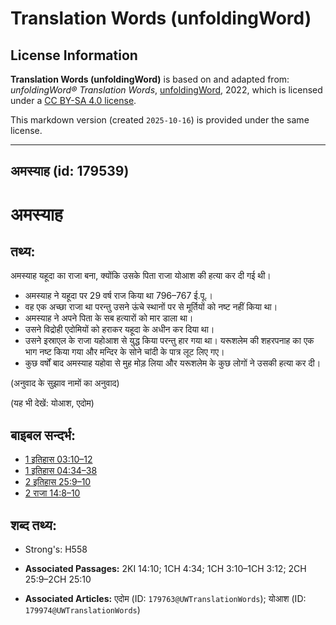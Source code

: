 # Translation Words (unfoldingWord)

## License Information

**Translation Words (unfoldingWord)** is based on and adapted from: _unfoldingWord® Translation Words_, [unfoldingWord](https://unfoldingword.org/utw), 2022, which is licensed under a [CC BY-SA 4.0 license](https://creativecommons.org/licenses/by-sa/4.0/legalcode.en).

This markdown version (created `2025-10-16`) is provided under the same license.



--------------------------------

## अमस्याह (id: 179539)

अमस्याह
=======

तथ्य:
-----

अमस्याह यहूदा का राजा बना, क्योंकि उसके पिता राजा योआश की हत्या कर दी गई थी।

* अमस्याह ने यहूदा पर 29 वर्ष राज किया था 796–767 ई.पू.।
* वह एक अच्छा राजा था परन्तु उसने ऊंचे स्थानों पर से मूर्तियों को नष्ट नहीं किया था।
* अमस्याह ने अपने पिता के सब हत्यारों को मार डाला था।
* उसने विद्रोही एदोमियों को हराकर यहूदा के अधीन कर दिया था।
* उसने इस्राएल के राजा यहोआश से युद्ध किया परन्तु हार गया था। यरूशलेम की शहरपनाह का एक भाग नष्ट किया गया और मन्दिर के सोने चांदी के पात्र लूट लिए गए।
* कुछ वर्षों बाद अमस्याह यहोवा से मुह मोड़ लिया और यरूशलेम के कुछ लोगों ने उसकी हत्या कर दी।

(अनुवाद के सुझाव नामों का अनुवाद)

(यह भी देखें: योआश, एदोम)

बाइबल सन्दर्भ:
--------------

* [1 इतिहास 03:10–12](https://ref.ly/1Chr0:0)
* [1 इतिहास 04:34–38](https://ref.ly/1Chr0:0)
* [2 इतिहास 25:9–10](https://ref.ly/2Chr0:0)
* [2 राजा 14:8–10](https://ref.ly/2Kgs0:0)

शब्द तथ्य:
----------

* Strong's: H558

* **Associated Passages:** 2KI 14:10; 1CH 4:34; 1CH 3:10–1CH 3:12; 2CH 25:9–2CH 25:10
* **Associated Articles:** एदोम (ID: `179763@UWTranslationWords`); योआश (ID: `179974@UWTranslationWords`)


